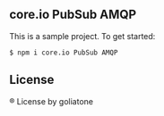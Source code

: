 ## core.io PubSub AMQP

This is a sample project. To get started:
```
$ npm i core.io PubSub AMQP
```

## License
® License  by goliatone
